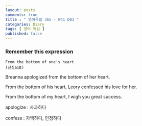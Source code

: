 ```yaml
---
layout: posts
comments: true
title : " 영어독립 365 - W41 D03 "
categories: Diary
tags: [ 영어 독립 ]
published: false
---
```


### Remember this expression

```text
From the bottom of one's heart
(진심으로)
```

Breanna apologized from the bottom of her heart.

From the bottom of his heart, Leory confessed his love for her.

From the bottom of my heart, I wigh you great success.

apologize
 : 사과하다

confess
 : 자백하다, 인정하다
